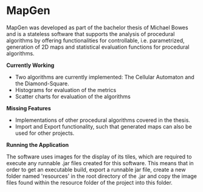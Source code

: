 # MapGen

MapGen was developed as part of the bachelor thesis of Michael Bowes and is a stateless software that supports the analysis of procedural algorithms by offering functionalities for controllable, i.e. parametrized, generation of 2D maps and statistical evaluation functions for procedural algorithms.

**Currently Working**

- Two algorithms are currently implemented: The Cellular Automaton and the Diamond-Square.
- Histograms for evaluation of the metrics
- Scatter charts for evaluation of the algorithms

**Missing Features**

- Implementations of other procedural algorithms covered in the thesis.
- Import and Export functionality, such that generated maps can also be used for other projects.

**Running the Application**

The software uses images for the display of its tiles, which are required to execute any runnable .jar files created for this software. 
This means that in order to get an executable build, export a runnable jar file, create a new folder named 'resources' in the root directory of the .jar and copy the image files found within the resource folder of the project into this folder.
